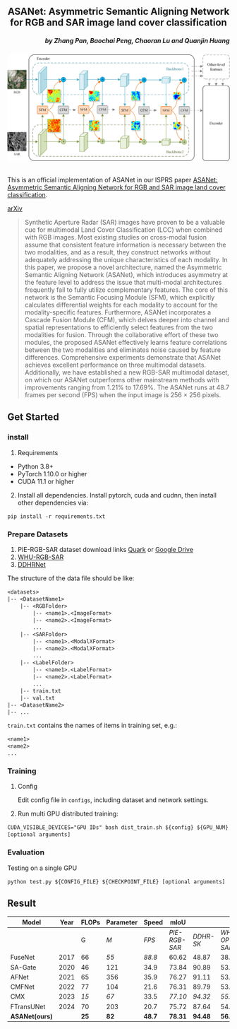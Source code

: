 <h2 align="center">ASANet: Asymmetric Semantic Aligning Network for RGB and SAR image land cover classification</h2>

<h5 align="right">by Zhang Pan, Baochai Peng, Chaoran Lu and Quanjin Huang</h5>


<div align="center">
  <img src="https://raw.githubusercontent.com/whu-pzhang/ASANet/main/assets/ASANet_arch.jpg"><br><br>
</div>


This is an official implementation of ASANet in our ISPRS paper [ASANet: Asymmetric Semantic Aligning Network for RGB and SAR image land cover classification](https://www.sciencedirect.com/science/article/abs/pii/S0924271624003630).

[arXiv]()

>Synthetic Aperture Radar (SAR) images have proven to be a valuable cue for multimodal Land Cover Classification (LCC) when combined with RGB images. Most existing studies on cross-modal fusion assume that consistent feature information is necessary between the two modalities, and as a result, they construct networks without adequately addressing the unique characteristics of each modality. In this paper, we propose a novel architecture, named the Asymmetric Semantic Aligning Network (ASANet), which introduces asymmetry at the feature level to address the issue that multi-modal architectures frequently fail to fully utilize complementary features. The core of this network is the Semantic Focusing Module (SFM), which explicitly calculates differential weights for each modality to account for the modality-specific features. Furthermore, ASANet incorporates a Cascade Fusion Module (CFM), which delves deeper into channel and spatial representations to efficiently select features from the two modalities for fusion. Through the collaborative effort of these two modules, the proposed ASANet effectively learns feature correlations between the two modalities and eliminates noise caused by feature differences. Comprehensive experiments demonstrate that ASANet achieves excellent performance on three multimodal datasets. Additionally, we have established a new RGB-SAR multimodal dataset, on which our ASANet outperforms other mainstream methods with improvements ranging from 1.21% to 17.69%. The ASANet runs at 48.7 frames per second (FPS) when the input image is 256 × 256 pixels.



## Get Started

### install

1. Requirements

* Python 3.8+
* PyTorch 1.10.0 or higher
* CUDA 11.1 or higher


2. Install all dependencies. Install pytorch, cuda and cudnn, then install other dependencies via:

```
pip install -r requirements.txt
```

### Prepare Datasets

1. PIE-RGB-SAR dataset download links [Quark](https://pan.quark.cn/s/383b348cbbea) or [Google Drive](https://drive.google.com/file/d/1O7gNoRTHfxM7ih3CJprvlBijqwYccn2C/view?usp=sharing)
2. [WHU-RGB-SAR](https://github.com/AmberHen/WHU-OPT-SAR-dataset)
3. [DDHRNet](https://github.com/XD-MG/DDHRNet/tree/main)


The structure of the data file should be like:

```shell
<datasets>
|-- <DatasetName1>
    |-- <RGBFolder>
        |-- <name1>.<ImageFormat>
        |-- <name2>.<ImageFormat>
        ...
    |-- <SARFolder>
        |-- <name1>.<ModalXFormat>
        |-- <name2>.<ModalXFormat>
        ...
    |-- <LabelFolder>
        |-- <name1>.<LabelFormat>
        |-- <name2>.<LabelFormat>
        ...
    |-- train.txt
    |-- val.txt
|-- <DatasetName2>
|-- ...
```


`train.txt` contains the names of items in training set, e.g.:

```shell
<name1>
<name2>
...
```
### Training

1. Config

    Edit config file in `configs`, including dataset and network settings.

2. Run multi GPU distributed training:
 
```shell
CUDA_VISIBLE_DEVICES="GPU IDs" bash dist_train.sh ${config} ${GPU_NUM} [optional arguments]
```

### Evaluation

Testing on a single GPU

```shell
python test.py ${CONFIG_FILE} ${CHECKPOINT_FILE} [optional arguments]
```

## Result

| Model            | Year | FLOPs  | Parameter | Speed    | mIoU          |           |               |
| ---------------- | ---- | ------ | --------- | -------- | ------------- | --------- | ------------- |
|                  |      | G      | *M*       | *FPS*    | *PIE-RGB-SAR* | *DDHR-SK* | *WHU-OPT-SAR* |
| FuseNet          | 2017 | 66     | *55*      | *88.8*   | 60.62         | 48.87     | 38.01         |
| SA-Gate          | 2020 | 46     | 121       | 34.9     | 73.84         | 90.89     | 53.17         |
| AFNet            | 2021 | 65     | 356       | 35.9     | 76.27         | 91.11     | 53.57         |
| CMFNet           | 2022 | 77     | 104       | 21.6     | 76.31         | 89.79     | 53.72         |
| CMX              | 2023 | *15*   | *67*      | 33.5     | *77.10*       | *94.32*   | *55.68*       |
| FTransUNet       | 2024 | 70     | 203       | 20.7     | 75.72         | 87.64     | 54.47         |
| **ASANet(ours)** |      | **25** | **82**    | **48.7** | **78.31**     | **94.48** | **56.11**     |

